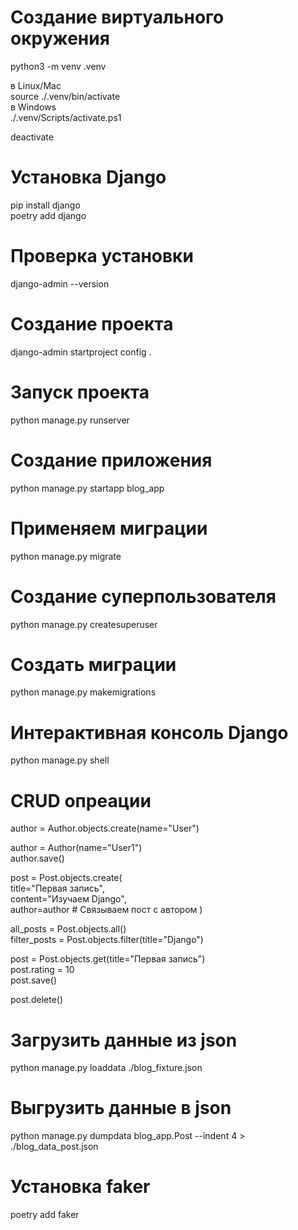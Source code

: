# Создание виртуального окружения  
python3 -m venv .venv  
  
в Linux/Mac  
source ./.venv/bin/activate  
в Windows  
./.venv/Scripts/activate.ps1  
  
deactivate  
  
# Установка Django  
pip install django  
poetry add django  
  
# Проверка установки  
django-admin --version  
  
# Создание проекта  
django-admin startproject config .  
  
# Запуск проекта  
python manage.py runserver  
  
# Создание приложения  
python manage.py startapp blog_app  
  
# Применяем миграции  
python manage.py migrate  
  
# Создание суперпользователя  
python manage.py createsuperuser  
  
# Создать  миграции  
python manage.py makemigrations  
  
# Интерактивная консоль Django  
python manage.py shell  
  
# CRUD опреации  
author = Author.objects.create(name="User")  
  
author = Author(name="User1")  
author.save()  
  
post = Post.objects.create(  
    title="Первая запись",  
    content="Изучаем Django",  
    author=author  # Связываем пост с автором
)
  
all_posts = Post.objects.all()  
filter_posts = Post.objects.filter(title="Django")  
  
post = Post.objects.get(title="Первая запись")  
post.rating = 10  
post.save()  

post.delete()  


# Загрузить данные из json
python manage.py loaddata ./blog_fixture.json

# Выгрузить данные в json
python manage.py dumpdata blog_app.Post --indent 4 > ./blog_data_post.json
  
  
# Установка faker  
poetry add faker  